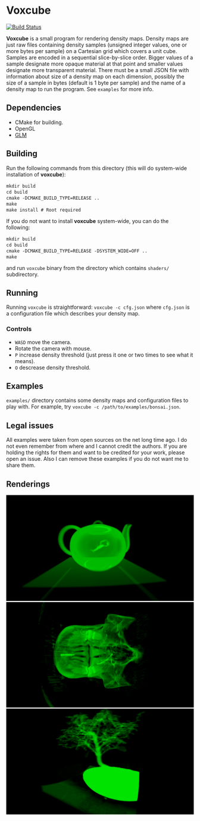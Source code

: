 # Voxcube
[![Build Status](https://api.cirrus-ci.com/github/shamazmazum/voxcube.svg)](https://cirrus-ci.com/github/shamazmazum/voxcube)

**Voxcube** is a small program for rendering density maps. Density maps
are just raw files containing density samples (unsigned integer
values, one or more bytes per sample) on a Cartesian grid which covers
a unit cube. Samples are encoded in a sequential slice-by-slice
order. Bigger values of a sample designate more opaque material at
that point and smaller values designate more transparent
material. There must be a small JSON file with information about size
of a density map on each dimension, possibly the size of a sample in
bytes (default is 1 byte per sample) and the name of a density map to
run the program. See `examples` for more info.

## Dependencies

* CMake for building.
* OpenGL
* [GLM](https://glm.g-truc.net/0.9.9/index.html)

## Building

Run the following commands from this directory (this will do
system-wide installation of **voxcube**):

~~~~
mkdir build
cd build
cmake -DCMAKE_BUILD_TYPE=RELEASE ..
make
make install # Root required
~~~~

If you do not want to install **voxcube** system-wide, you can do
the following:

~~~~
mkdir build
cd build
cmake -DCMAKE_BUILD_TYPE=RELEASE -DSYSTEM_WIDE=OFF ..
make
~~~~

and run `voxcube` binary from the directory which contains `shaders/`
subdirectory.

## Running

Running `voxcube` is straightforward: `voxcube -c cfg.json` where
`cfg.json` is a configuration file which describes your density map.

### Controls

* `WASD` move the camera.
* Rotate the camera with mouse.
* `P` increase density threshold (just press it one or two times to
  see what it means).
* `O` descrease density threshold.

## Examples

`examples/` directory contains some density maps and configuration
files to play with. For example, try
`voxcube -c /path/to/examples/bonsai.json`.

## Legal issues

All examples were taken from open sources on the net long time
ago. I do not even remember from where and I cannot credit the
authors. If you are holding the rights for them and want to be
credited for your work, please open an issue. Also I can remove these
examples if you do not want me to share them.

## Renderings
![Teapot](examples/teapot.png)
![Skull](examples/skull.png)
![Bonsai tree](examples/bonsai.png)